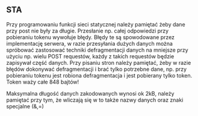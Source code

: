 ## STA
Przy programowaniu funkcji sieci statycznej należy pamiętać żeby dane przy post nie były za długie. Przesłanie np. całej odpowiedzi przy pobieraniu tokenu wywołuje błędy.
Błędy te są spowodowane przez implementację serwera, w razie przesyłania dużych danych można spróbować zastosować techniki defragmentacji danych na mniejsze przy użyciu np. wielu POST requestów, każdy z takich requestów będzie zapisywał część danych. Przy pisaniu stron należy pamiętać, żeby w razie błędów dokonywać defragmentacji i brać tylko
potrzebne dane, np. przy pobieraniu tokenu jest robiona defragmentacja i jest pobierany tylko token. Token waży całe 848 bajtów!  

Maksymalna długość danych zakodowanych wynosi ok 2kB, należy pamiętać przy tym, że wliczają się w to także nazwy danych oraz znaki specjalne (&,=)